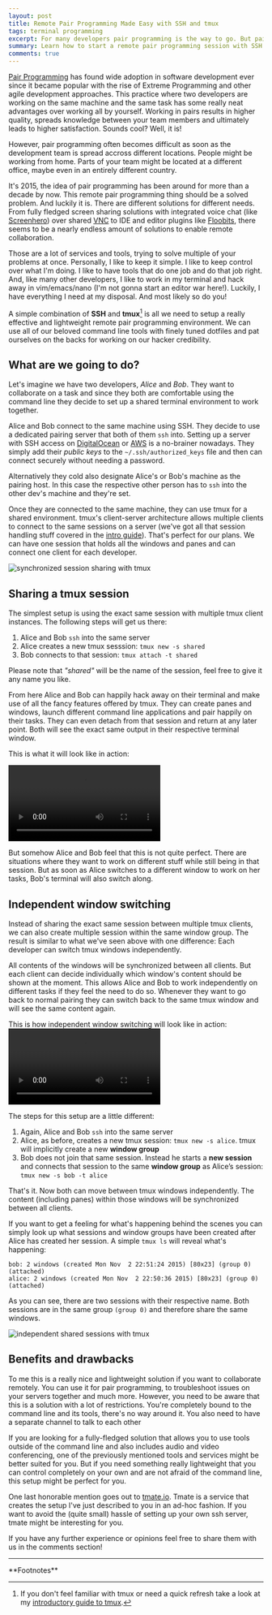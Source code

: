 ```yaml
---
layout: post
title: Remote Pair Programming Made Easy with SSH and tmux
tags: terminal programming
excerpt: For many developers pair programming is the way to go. But pairing often becomes challenging as soon as people are working remotely. With a simple SSH and tmux setup you can have a very simple but effective setup for collaborating remotely using nothing but your command line.
summary: Learn how to start a remote pair programming session with SSH and tmux
comments: true
---
```


[Pair Programming](https://en.wikipedia.org/wiki/Pair_programming) has found wide adoption in software development ever since it became popular with the rise of Extreme Programming and other agile development approaches. This practice where two developers are working on the same machine and the same task has some really neat advantages over working all by yourself. Working in pairs results in higher quality, spreads knowledge between your team members and ultimately leads to higher satisfaction. Sounds cool? Well, it is!

However, pair programming often becomes difficult as soon as the development team is spread accross different locations. People might be working from home. Parts of your team might be located at a different office, maybe even in an entirely different country.

It's 2015, the idea of pair programming has been around for more than a decade by now. This remote pair programming thing should be a solved problem. And luckily it is. There are different solutions for different needs. From fully fledged screen sharing solutions with integrated voice chat (like [Screenhero](https://screenhero.com/)) over shared [VNC](https://en.wikipedia.org/wiki/Virtual_Network_Computing) to IDE and editor plugins like [Floobits](https://floobits.com/), there seems to be a nearly endless amount of solutions to enable remote collaboration.

Those are a lot of services and tools, trying to solve multiple of your problems at once. Personally, I like to keep it simple. I like to keep control over what I'm doing. I like to have tools that do one job and do that job right. And, like many other developers, I like to work in my terminal and hack away in vim/emacs/nano (I'm not gonna start an editor war here!). Luckily, I have everything I need at my disposal. And most likely so do you!

A simple combination of **SSH** and **tmux**[^1] is all we need to setup a really effective and lightweight remote pair programming environment. We can use all of our beloved command line tools with finely tuned dotfiles and pat ourselves on the backs for working on our hacker credibility.

## What are we going to do?
Let's imagine we have two developers, _Alice_ and _Bob_. They want to collaborate on a task and since they both are comfortable using the command line they decide to set up a shared terminal environment to work together.

Alice and Bob connect to the same machine using SSH. They decide to use a dedicated pairing server that both of them `ssh` into. Setting up a server with SSH access on [DigitalOcean](https://www.digitalocean.com/) or [AWS](https://aws.amazon.com/) is a no-brainer nowadays. They simply add their _public keys_ to the `~/.ssh/authorized_keys` file and then can connect securely without needing a password.

Alternatively they cold also designate Alice's or Bob's machine as the pairing host. In this case the respective other person has to `ssh` into the other dev's machine and they're set.

Once they are connected to the same machine, they can use tmux for a shared environment. tmux's client-server architecture allows multiple clients to connect to the same sessions on a server (we've got all that session handling stuff covered in the [intro guide](/blog/a-quick-and-easy-guide-to-tmux/)). That's perfect for our plans. We can have one session that holds all the windows and panes and can connect one client for each developer.

<img class="space-bottom" src="/assets/img/uploads/ssh_tmux_simple.png" alt="synchronized session sharing with tmux">

## Sharing a tmux session
The simplest setup is using the exact same session with multiple tmux client instances. The following steps will get us there:

<div class="highlighted">
<ol>
  <li>Alice and Bob <code>ssh</code> into the same server</li>
  <li>Alice creates a new tmux sesssion: <code>tmux new -s shared</code></li>
  <li>Bob connects to that session: <code>tmux attach -t shared</code></li>
</ol>
</div>

Please note that _"shared"_ will be the name of the session, feel free to give it any name you like.

From here Alice and Bob can happily hack away on their terminal and make use of all the fancy features offered by tmux. They can create panes and windows, launch different command line applications and pair happily on their tasks. They can even detach from that session and return at any later point. Both will see the exact same output in their respective terminal window.

This is what it will look like in action:

<video src="/assets/video/ssh_tmux_simple.webm" autoplay controls></video>

But somehow Alice and Bob feel that this is not quite perfect. There are situations where they want to work on different stuff while still being in that session. But as soon as Alice switches to a different window to work on her tasks, Bob's terminal will also switch along.  

## Independent window switching
Instead of sharing the exact same session between multiple tmux clients, we can also create multiple session within the same window group. The result is similar to what we've seen above with one difference: Each developer can switch tmux windows independently.

All contents of the windows will be synchronized between all clients. But each client can decide individually which window's content should be shown at the moment. This allows Alice and Bob to work independently on different tasks if they feel the need to do so. Whenever they want to go back to normal pairing they can switch back to the same tmux window and will see the same content again.

This is how independent window switching will look like in action:
<video src="/assets/video/ssh_tmux_advanced.webm" autoplay controls></video>

The steps for this setup are a little different:

<div class="highlighted">
<ol>
  <li>Again, Alice and Bob <code>ssh</code> into the same server</li>
  <li>Alice, as before, creates a new tmux session: <code>tmux new -s alice</code>. tmux will implicitly create a new <strong>window group</strong></li>
  <li>Bob does not join that same session. Instead he starts a <strong>new session</strong> and connects that session to the same <strong>window group</strong> as Alice’s session: <code>tmux new -s bob -t alice</code></li>
</ol>
</div>
That's it. Now both can move between tmux windows independently. The content (including panes) within those windows will be synchronized between all clients.


If you want to get a feeling for what's happening behind the scenes you can simply look up what sessions and window groups have been created after Alice has created her session. A simple `tmux ls` will reveal what's happening:

    bob: 2 windows (created Mon Nov  2 22:51:24 2015) [80x23] (group 0) (attached)
    alice: 2 windows (created Mon Nov  2 22:50:36 2015) [80x23] (group 0) (attached)

As you can see, there are two sessions with their respective name. Both sessions are in the same group `(group 0)` and therefore share the same windows.

<img class="space-bottom" src="/assets/img/uploads/ssh_tmux_advanced.png" alt="independent shared sessions with tmux">

## Benefits and drawbacks
To me this is a really nice and lightweight solution if you want to collaborate remotely. You can use it for pair programming, to troubleshoot issues on your servers together and much more. However, you need to be aware that this is a solution with a lot of restrictions. You're completely bound to the command line and its tools, there's no way around it. You also need to have a separate channel to talk to each other

If you are looking for a fully-fledged solution that allows you to use tools outside of the command line and also includes audio and video conferencing, one of the previously mentioned tools and services might be better suited for you. But if you need something really lightweight that you can control completely on your own and are not afraid of the command line, this setup might be perfect for you.

One last honorable mention goes out to [tmate.io](http://tmate.io/). Tmate is a service that creates the setup I've just described to you in an ad-hoc fashion. If you want to avoid the (quite small) hassle of setting up your own ssh server, tmate might be interesting for you.

If you have any further experience or opinions feel free to share them with us in the comments section!

<hr>
**Footnotes**

[^1]: If you don't feel familiar with tmux or need a quick refresh take a look at my [introductory guide to tmux](/blog/a-quick-and-easy-guide-to-tmux/).
